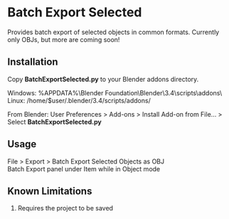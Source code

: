 # Batch Export Selected
Provides batch export of selected objects in common formats. Currently only OBJs, but more are coming soon!

## Installation
Copy **BatchExportSelected.py** to your Blender addons directory.

Windows:      %APPDATA%\Blender Foundation\Blender\3.4\scripts\addons\  
Linux:        /home/$user/.blender/3.4/scripts/addons/  

From Blender: User Preferences > Add-ons > Install Add-on from File... > Select **BatchExportSelected.py**  

## Usage
File > Export > Batch Export Selected Objects as OBJ  
Batch Export panel under Item while in Object mode

## Known Limitations
1. Requires the project to be saved